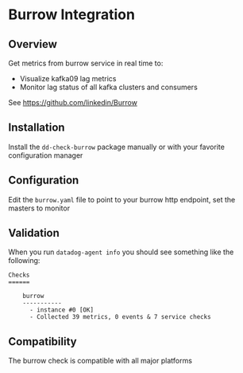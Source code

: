 # Burrow Integration

## Overview

Get metrics from burrow service in real time to:

* Visualize kafka09 lag metrics
* Monitor lag status of all kafka clusters and consumers

See https://github.com/linkedin/Burrow

## Installation

Install the `dd-check-burrow` package manually or with your favorite configuration manager

## Configuration

Edit the `burrow.yaml` file to point to your burrow http endpoint, set the masters to monitor

## Validation

When you run `datadog-agent info` you should see something like the following:

    Checks
    ======

        burrow
        -----------
          - instance #0 [OK]
          - Collected 39 metrics, 0 events & 7 service checks

## Compatibility

The burrow check is compatible with all major platforms
